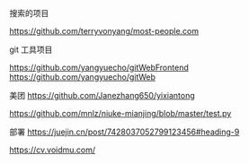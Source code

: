 搜索的项目

https://github.com/terryvonyang/most-people.com

git 工具项目

https://github.com/yangyuecho/gitWebFrontend
https://github.com/yangyuecho/gitWeb


美团
https://github.com/Janezhang650/yixiantong


https://github.com/mnlz/niuke-mianjing/blob/master/test.py


部署
https://juejin.cn/post/7428037052799123456#heading-9



https://cv.voidmu.com/